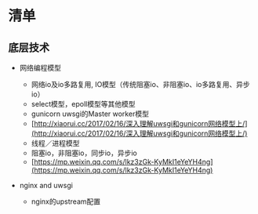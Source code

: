 # 清单

## 底层技术

* 网络编程模型

  * 网络io及io多路复用, IO模型（传统阻塞io、非阻塞io、io多路复用、异步io）
  * select模型，epoll模型等其他模型
  * gunicorn uwsgi的Master worker模型
  * [http://xiaorui.cc/2017/02/16/深入理解uwsgi和gunicorn网络模型上/](http://xiaorui.cc/2017/02/16/深入理解uwsgi和gunicorn网络模型上/)
  * 线程／进程模型
  * 阻塞io，非阻塞io，同步io，异步io
  * [https://mp.weixin.qq.com/s/lkz3zGk-KyMkI1eYeYH4ng](https://mp.weixin.qq.com/s/lkz3zGk-KyMkI1eYeYH4ng)

* nginx and uwsgi

  * nginx的upstream配置



